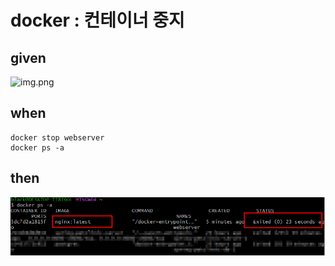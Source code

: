 
# docker : 컨테이너 중지

## given

![img.png](img.png)

## when

```
docker stop webserver
docker ps -a
```

## then

![img_19.png](..%2Fimages%2Fimg_19.png)